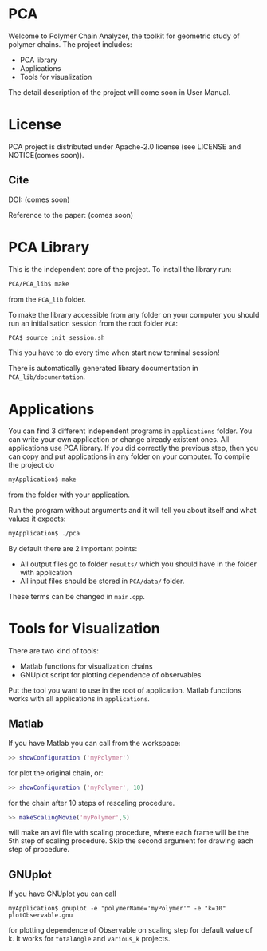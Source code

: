 # PCA
Welcome to Polymer Chain Analyzer, the toolkit for geometric study of polymer chains.
The project includes:
* PCA library
* Applications
* Tools for visualization

The detail description of the project will come soon in User Manual.

# License
PCA project is distributed under Apache-2.0 license (see LICENSE and NOTICE(comes soon)).

## Cite
DOI: (comes soon)

Reference to the paper: (comes soon)

# PCA Library
This is the independent core of the project. To install the library run:
```bash
PCA/PCA_lib$ make
```
from the `PCA_lib` folder.

To make the library accessible from any folder on your computer you should run an initialisation session from the root folder `PCA`:
```bash
PCA$ source init_session.sh
```
This you have to do every time when start new terminal session!

There is automatically generated library documentation in `PCA_lib/documentation`.

# Applications
You can find 3 different independent programs in `applications` folder. You can write your own application or change already existent ones. All applications use PCA library. If you did correctly the previous step, then you can copy and put applications in any folder on your computer.
To compile the project do
```bash
myApplication$ make
```
from the folder with your application.

Run the program without arguments and it will tell you about itself and what values it expects:
```bash
myApplication$ ./pca
```
By default there are 2 important points:
* All output files go to folder `results/` which you should have in the folder with application
* All input files should be stored in `PCA/data/` folder. 

These terms can be changed in `main.cpp`.

# Tools for Visualization
There are two kind of tools:
* Matlab functions for visualization chains
* GNUplot script for plotting dependence of observables

Put the tool you want to use in the root of application. Matlab functions works with all applications in `applications`.

## Matlab
If you have Matlab you can call from the workspace:
``` matlab
>> showConfiguration ('myPolymer')
```
for plot the original chain, or:
``` matlab
>> showConfiguration ('myPolymer', 10)
```
for the chain after 10 steps of rescaling procedure.

```matlab
>> makeScalingMovie('myPolymer',5)
```
will make an avi file with scaling procedure, where each frame will be the 5th step of scaling procedure. Skip the second argument for drawing each step of procedure.

## GNUplot
If you have GNUplot you can call
```
myApplication$ gnuplot -e "polymerName='myPolymer'" -e "k=10" plotObservable.gnu
```
for plotting dependence of Observable on scaling step for default value of k. It works for `totalAngle` and  `various_k` projects.
